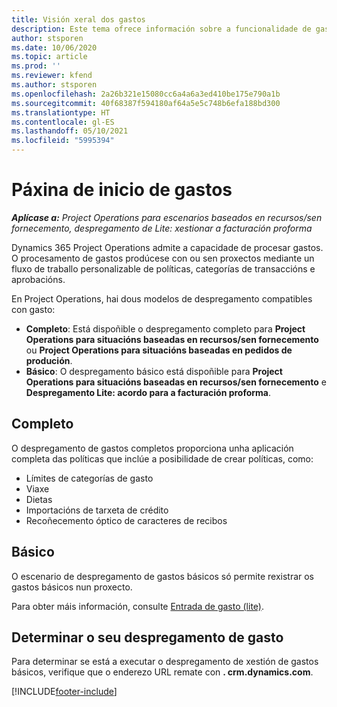 ```yaml
---
title: Visión xeral dos gastos
description: Este tema ofrece información sobre a funcionalidade de gasto en Project Operations.
author: stsporen
ms.date: 10/06/2020
ms.topic: article
ms.prod: ''
ms.reviewer: kfend
ms.author: stsporen
ms.openlocfilehash: 2a26b321e15080cc6a4a6a3ed410be175e790a1b
ms.sourcegitcommit: 40f68387f594180af64a5e5c748b6efa188bd300
ms.translationtype: HT
ms.contentlocale: gl-ES
ms.lasthandoff: 05/10/2021
ms.locfileid: "5995394"
---
```

# <a name="expense-home-page"></a>Páxina de inicio de gastos

_**Aplícase a:** Project Operations para escenarios baseados en recursos/sen fornecemento, despregamento de Lite: xestionar a facturación proforma_


Dynamics 365 Project Operations admite a capacidade de procesar gastos. O procesamento de gastos prodúcese con ou sen proxectos mediante un fluxo de traballo personalizable de políticas, categorías de transaccións e aprobacións.

En Project Operations, hai dous modelos de despregamento compatibles con gasto: 

- **Completo**: Está dispoñible o despregamento completo para **Project Operations para situacións baseadas en recursos/sen fornecemento** ou **Project Operations para situacións baseadas en pedidos de produción**.
- **Básico**: O despregamento básico está dispoñible para **Project Operations para situacións baseadas en recursos/sen fornecemento** e **Despregamento Lite: acordo para a facturación proforma**.

## <a name="full"></a>Completo 
O despregamento de gastos completos proporciona unha aplicación completa das políticas que inclúe a posibilidade de crear políticas, como:

  - Límites de categorías de gasto
  - Viaxe
  - Dietas
  - Importacións de tarxeta de crédito
  - Recoñecemento óptico de caracteres de recibos

## <a name="basic"></a>Básico 
O escenario de despregamento de gastos básicos só permite rexistrar os gastos básicos nun proxecto. 

Para obter máis información, consulte [Entrada de gasto (lite)](basic-expense.md).

## <a name="determine-your-expense-deployment"></a>Determinar o seu despregamento de gasto
Para determinar se está a executar o despregamento de xestión de gastos básicos, verifique que o enderezo URL remate con **. crm.dynamics.com**. 


[!INCLUDE[footer-include](../includes/footer-banner.md)]